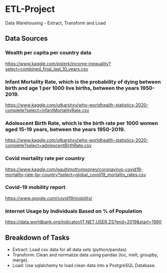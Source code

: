 # ETL-Project

Data Warehousing - Extract, Transform and Load

## Data Sources

### Wealth per capita per country data

<https://www.kaggle.com/psterk/income-inequality?select=combined_final_last_10_years.csv>

### Infant Mortality Rate, which is the probability of dying between birth and age 1 per 1000 live births, between the years 1950-2019.

<https://www.kaggle.com/utkarshxy/who-worldhealth-statistics-2020-complete?select=infantMortalityRate.csv>

### Adolescent Birth Rate, which is the birth rate per 1000 women aged 15-19 years, between the years 1950-2019.

<https://www.kaggle.com/utkarshxy/who-worldhealth-statistics-2020-complete?select=adolescentBirthRate.csv>

### Covid mortality rate per country

<https://www.kaggle.com/paultimothymooney/coronavirus-covid19-mortality-rate-by-country?select=global_covid19_mortality_rates.csv>

### Covid-19 mobility report

<https://www.google.com/covid19/mobility/>

### Internet Usage by Individuals Based on % of Population

<https://data.worldbank.org/indicator/IT.NET.USER.ZS?end=2019&start=1990>

## Breakdown of Tasks

* Extract: Load csv data for all data sets (python/pandas)
* Transform: Clean and normalize data using pandas (loc, melt, groupby, merge).
* Load: Use sqlalchemy to load clean data into a PostgreSQL Database.
